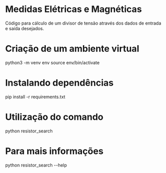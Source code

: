 # Medidas Elétricas e Magnéticas
Código para cálculo de um divisor de tensão através dos dados de entrada e saída
desejados.

# Criação de um ambiente virtual
python3 -m venv env
source env/bin/activate

# Instalando dependências
pip install -r requirements.txt

# Utilização do comando
python resistor_search <Vin> <Vout>

# Para mais informações
python resistor_search --help
